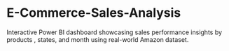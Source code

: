 # E-Commerce-Sales-Analysis
Interactive Power BI dashboard showcasing sales performance insights by products , states, and month using real-world Amazon dataset.
